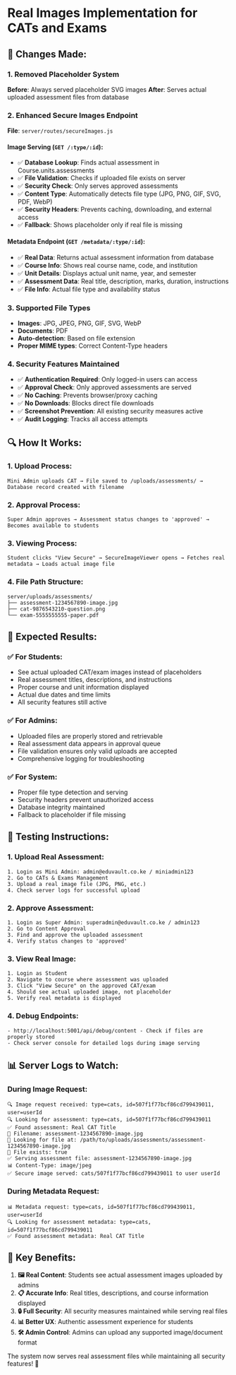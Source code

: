 # Real Images Implementation for CATs and Exams

## 🔧 **Changes Made:**

### **1. Removed Placeholder System**
**Before**: Always served placeholder SVG images
**After**: Serves actual uploaded assessment files from database

### **2. Enhanced Secure Images Endpoint**
**File**: `server/routes/secureImages.js`

#### **Image Serving (`GET /:type/:id`)**:
- ✅ **Database Lookup**: Finds actual assessment in Course.units.assessments
- ✅ **File Validation**: Checks if uploaded file exists on server
- ✅ **Security Check**: Only serves approved assessments
- ✅ **Content Type**: Automatically detects file type (JPG, PNG, GIF, SVG, PDF, WebP)
- ✅ **Security Headers**: Prevents caching, downloading, and external access
- ✅ **Fallback**: Shows placeholder only if real file is missing

#### **Metadata Endpoint (`GET /metadata/:type/:id`)**:
- ✅ **Real Data**: Returns actual assessment information from database
- ✅ **Course Info**: Shows real course name, code, and institution
- ✅ **Unit Details**: Displays actual unit name, year, and semester
- ✅ **Assessment Data**: Real title, description, marks, duration, instructions
- ✅ **File Info**: Actual file type and availability status

### **3. Supported File Types**
- **Images**: JPG, JPEG, PNG, GIF, SVG, WebP
- **Documents**: PDF
- **Auto-detection**: Based on file extension
- **Proper MIME types**: Correct Content-Type headers

### **4. Security Features Maintained**
- ✅ **Authentication Required**: Only logged-in users can access
- ✅ **Approval Check**: Only approved assessments are served
- ✅ **No Caching**: Prevents browser/proxy caching
- ✅ **No Downloads**: Blocks direct file downloads
- ✅ **Screenshot Prevention**: All existing security measures active
- ✅ **Audit Logging**: Tracks all access attempts

## 🔍 **How It Works:**

### **1. Upload Process**:
```
Mini Admin uploads CAT → File saved to /uploads/assessments/ → Database record created with filename
```

### **2. Approval Process**:
```
Super Admin approves → Assessment status changes to 'approved' → Becomes available to students
```

### **3. Viewing Process**:
```
Student clicks "View Secure" → SecureImageViewer opens → Fetches real metadata → Loads actual image file
```

### **4. File Path Structure**:
```
server/uploads/assessments/
├── assessment-1234567890-image.jpg
├── cat-9876543210-question.png
└── exam-5555555555-paper.pdf
```

## 🚀 **Expected Results:**

### **✅ For Students**:
- See actual uploaded CAT/exam images instead of placeholders
- Real assessment titles, descriptions, and instructions
- Proper course and unit information displayed
- Actual due dates and time limits
- All security features still active

### **✅ For Admins**:
- Uploaded files are properly stored and retrievable
- Real assessment data appears in approval queue
- File validation ensures only valid uploads are accepted
- Comprehensive logging for troubleshooting

### **✅ For System**:
- Proper file type detection and serving
- Security headers prevent unauthorized access
- Database integrity maintained
- Fallback to placeholder if file missing

## 🔧 **Testing Instructions:**

### **1. Upload Real Assessment**:
```
1. Login as Mini Admin: admin@eduvault.co.ke / miniadmin123
2. Go to CATs & Exams Management
3. Upload a real image file (JPG, PNG, etc.)
4. Check server logs for successful upload
```

### **2. Approve Assessment**:
```
1. Login as Super Admin: superadmin@eduvault.co.ke / admin123
2. Go to Content Approval
3. Find and approve the uploaded assessment
4. Verify status changes to 'approved'
```

### **3. View Real Image**:
```
1. Login as Student
2. Navigate to course where assessment was uploaded
3. Click "View Secure" on the approved CAT/exam
4. Should see actual uploaded image, not placeholder
5. Verify real metadata is displayed
```

### **4. Debug Endpoints**:
```
- http://localhost:5001/api/debug/content - Check if files are properly stored
- Check server console for detailed logs during image serving
```

## 📊 **Server Logs to Watch:**

### **During Image Request**:
```
🔍 Image request received: type=cats, id=507f1f77bcf86cd799439011, user=userId
🔍 Looking for assessment: type=cats, id=507f1f77bcf86cd799439011
✅ Found assessment: Real CAT Title
📁 Filename: assessment-1234567890-image.jpg
📂 Looking for file at: /path/to/uploads/assessments/assessment-1234567890-image.jpg
📂 File exists: true
✅ Serving assessment file: assessment-1234567890-image.jpg
📊 Content-Type: image/jpeg
✅ Secure image served: cats/507f1f77bcf86cd799439011 to user userId
```

### **During Metadata Request**:
```
📊 Metadata request: type=cats, id=507f1f77bcf86cd799439011, user=userId
🔍 Looking for assessment metadata: type=cats, id=507f1f77bcf86cd799439011
✅ Found assessment metadata: Real CAT Title
```

## 🎯 **Key Benefits:**

1. **🖼️ Real Content**: Students see actual assessment images uploaded by admins
2. **📋 Accurate Info**: Real titles, descriptions, and course information displayed
3. **🔒 Full Security**: All security measures maintained while serving real files
4. **📊 Better UX**: Authentic assessment experience for students
5. **🛠️ Admin Control**: Admins can upload any supported image/document format

The system now serves real assessment files while maintaining all security features! 🎉

